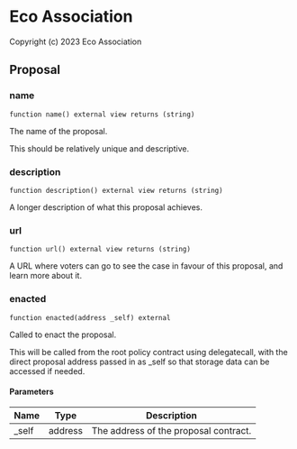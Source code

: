 # Eco Association
Copyright (c) 2023 Eco Association

## Proposal

### name

```solidity
function name() external view returns (string)
```

The name of the proposal.

This should be relatively unique and descriptive.

### description

```solidity
function description() external view returns (string)
```

A longer description of what this proposal achieves.

### url

```solidity
function url() external view returns (string)
```

A URL where voters can go to see the case in favour of this proposal,
and learn more about it.

### enacted

```solidity
function enacted(address _self) external
```

Called to enact the proposal.

This will be called from the root policy contract using delegatecall,
with the direct proposal address passed in as _self so that storage
data can be accessed if needed.

#### Parameters

| Name | Type | Description |
| ---- | ---- | ----------- |
| _self | address | The address of the proposal contract. |

